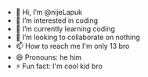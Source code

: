 - 👋 Hi, I’m @nijeLapuk
- 👀 I’m interested in coding
- 🌱 I’m currently learning coding
- 💞️ I’m looking to collaborate on nothing
- 📫 How to reach me I'm only 13 bro
- 😄 Pronouns: he him
- ⚡ Fun fact: I'm cool kid bro

<!---
nijeLapuk/nijeLapuk is a ✨ special ✨ repository because its `README.md` (this file) appears on your GitHub profile.
You can click the Preview link to take a look at your changes.
--->
